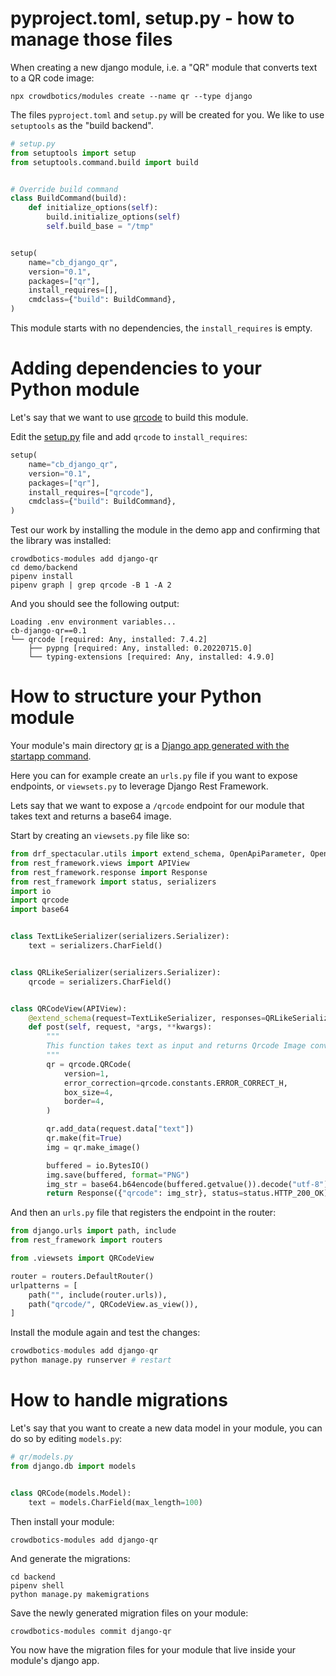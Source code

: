 # pyproject.toml, setup.py - how to manage those files

When creating a new django module, i.e. a "QR" module that converts text to a QR code image:
```shell
npx crowdbotics/modules create --name qr --type django
```

The files `pyproject.toml` and `setup.py` will be created for you. We like to use `setuptools` as the "build backend".


```python
# setup.py
from setuptools import setup
from setuptools.command.build import build


# Override build command
class BuildCommand(build):
    def initialize_options(self):
        build.initialize_options(self)
        self.build_base = "/tmp"


setup(
    name="cb_django_qr",
    version="0.1",
    packages=["qr"],
    install_requires=[],
    cmdclass={"build": BuildCommand},
)
```

This module starts with no dependencies, the `install_requires` is empty.

# Adding dependencies to your Python module

Let's say that we want to use [qrcode](https://pypi.org/project/qrcode/) to build this module.

Edit the [setup.py](/modules/django-qr/django_qr/setup.py) file and add `qrcode` to `install_requires`:

```python
setup(
    name="cb_django_qr",
    version="0.1",
    packages=["qr"],
    install_requires=["qrcode"],
    cmdclass={"build": BuildCommand},
)
```

Test our work by installing the module in the demo app and confirming that the library was installed:
```shell
crowdbotics-modules add django-qr
cd demo/backend
pipenv install
pipenv graph | grep qrcode -B 1 -A 2
```

And you should see the following output:
```shell
Loading .env environment variables...
cb-django-qr==0.1
└── qrcode [required: Any, installed: 7.4.2]
    ├── pypng [required: Any, installed: 0.20220715.0]
    └── typing-extensions [required: Any, installed: 4.9.0]
```

# How to structure your Python module

Your module's main directory [qr](/modules/django-qr/django_qr/qr) is a [Django app generated with the startapp command](https://docs.djangoproject.com/en/3.2/ref/django-admin/#startapp).

Here you can for example create an `urls.py` file if you want to expose endpoints, or `viewsets.py` to leverage Django Rest Framework.

Lets say that we want to expose a `/qrcode` endpoint for our module that takes text and returns a base64 image.

Start by creating an `viewsets.py` file like so:
```python
from drf_spectacular.utils import extend_schema, OpenApiParameter, OpenApiExample
from rest_framework.views import APIView
from rest_framework.response import Response
from rest_framework import status, serializers
import io
import qrcode
import base64


class TextLikeSerializer(serializers.Serializer):
    text = serializers.CharField()


class QRLikeSerializer(serializers.Serializer):
    qrcode = serializers.CharField()


class QRCodeView(APIView):
    @extend_schema(request=TextLikeSerializer, responses=QRLikeSerializer)
    def post(self, request, *args, **kwargs):
        """
        This function takes text as input and returns Qrcode Image converted into base64 string.
        """
        qr = qrcode.QRCode(
            version=1,
            error_correction=qrcode.constants.ERROR_CORRECT_H,
            box_size=4,
            border=4,
        )

        qr.add_data(request.data["text"])
        qr.make(fit=True)
        img = qr.make_image()

        buffered = io.BytesIO()
        img.save(buffered, format="PNG")
        img_str = base64.b64encode(buffered.getvalue()).decode("utf-8")
        return Response({"qrcode": img_str}, status=status.HTTP_200_OK)
```


And then an `urls.py` file that registers the endpoint in the router:
```python
from django.urls import path, include
from rest_framework import routers

from .viewsets import QRCodeView

router = routers.DefaultRouter()
urlpatterns = [
    path("", include(router.urls)),
    path("qrcode/", QRCodeView.as_view()),
]
```

Install the module again and test the changes:
```python
crowdbotics-modules add django-qr
python manage.py runserver # restart
```

# How to handle migrations

Let's say that you want to create a new data model in your module, you can do so by editing `models.py`:
```python
# qr/models.py
from django.db import models


class QRCode(models.Model):
    text = models.CharField(max_length=100)
```

Then install your module:
```shell
crowdbotics-modules add django-qr
```

And generate the migrations:
```shell
cd backend
pipenv shell
python manage.py makemigrations
```

Save the newly generated migration files on your module:
```shell
crowdbotics-modules commit django-qr
```

You now have the migration files for your module that live inside your module's django app.
